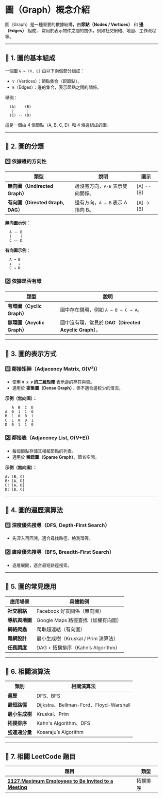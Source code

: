 # 圖（Graph）概念介紹

圖（Graph）是一種重要的數據結構，由**節點（Nodes / Vertices）** 和 **邊（Edges）** 組成，
常用於表示物件之間的關係，例如社交網絡、地圖、工作流程等。

---

## **📌 1. 圖的基本組成**

一個圖 `G = (V, E)` 由以下兩個部分組成：
- `V`（Vertices）：頂點集合（即節點）。
- `E`（Edges）：邊的集合，表示節點之間的關係。

舉例：  
```
  (A) -- (B)
   |      |
  (C) -- (D)
```
這是一個由 4 個節點（A, B, C, D）和 4 條邊組成的圖。

---

## **📌 2. 圖的分類**

### **1️⃣ 依據邊的方向性**
| 類型 | 說明 | 圖示 |
|------|------|------|
| **無向圖（Undirected Graph）** | 邊沒有方向，`A-B` 表示雙向關係。 | (A) -- (B) |
| **有向圖（Directed Graph, DAG）** | 邊有方向，`A → B` 表示 A 指向 B。 | (A) → (B) |

**無向圖示例**：
```
  A -- B
  |    |
  C -- D
```
**有向圖示例**：
```
  A → B
  ↓   ↓
  C → D
```

### **2️⃣ 依據是否有環**
| 類型 | 說明 |
|------|------|
| **有環圖（Cyclic Graph）** | 圖中存在閉環，例如 `A → B → C → A`。 |
| **無環圖（Acyclic Graph）** | 圖中沒有環，常見於 **DAG（Directed Acyclic Graph）**。 |

---

## **📌 3. 圖的表示方式**

### **1️⃣ 鄰接矩陣（Adjacency Matrix, O(V²)）**
- 使用 **`V x V` 的二維矩陣** 表示邊的存在與否。
- 適用於 **密集圖（Dense Graph）**，但不適合邊較少的情況。

**示例（無向圖）：**
```
   A  B  C  D
A  0  1  1  0
B  1  0  0  1
C  1  0  0  1
D  0  1  1  0
```

### **2️⃣ 鄰接表（Adjacency List, O(V+E)）**
- 每個節點存儲其相鄰節點的列表。
- 適用於 **稀疏圖（Sparse Graph）**，節省空間。

**示例（無向圖）：**
```
A: [B, C]
B: [A, D]
C: [A, D]
D: [B, C]
```

---

## **📌 4. 圖的遍歷演算法**

### **1️⃣ 深度優先搜尋（DFS, Depth-First Search）**
- 先深入再回溯，適合尋找路徑、檢測環等。

### **2️⃣ 廣度優先搜尋（BFS, Breadth-First Search）**
- 逐層展開，適合最短路徑搜索。

---

## **📌 5. 圖的常見應用**
| 應用場景 | 具體範例 |
|----------|----------|
| **社交網絡** | Facebook 好友關係（無向圖） |
| **導航與地圖** | Google Maps 路徑查找（加權有向圖） |
| **網絡爬蟲** | 爬取超連結（有向圖） |
| **電網設計** | 最小生成樹（Kruskal / Prim 演算法） |
| **任務調度** | DAG + 拓撲排序（Kahn’s Algorithm） |

---

## **📌 6. 相關演算法**
| 類別 | 相關演算法 |
|------|----------|
| **遍歷** | DFS、BFS |
| **最短路徑** | Dijkstra、Bellman-Ford、Floyd-Warshall |
| **最小生成樹** | Kruskal、Prim |
| **拓撲排序** | Kahn's Algorithm、DFS |
| **強連通分量** | Kosaraju’s Algorithm |

---

## **📌 7. 相關 LeetCode 題目**
| 題目 | 類型 |
|------|------|
| [**2127.Maximum Employees to Be Invited to a Meeting**](../../Difficulty/Hard/2127.Maximum-Employees-to-BeInvited-to-a-Meeting/README.md) | 拓撲排序 |


